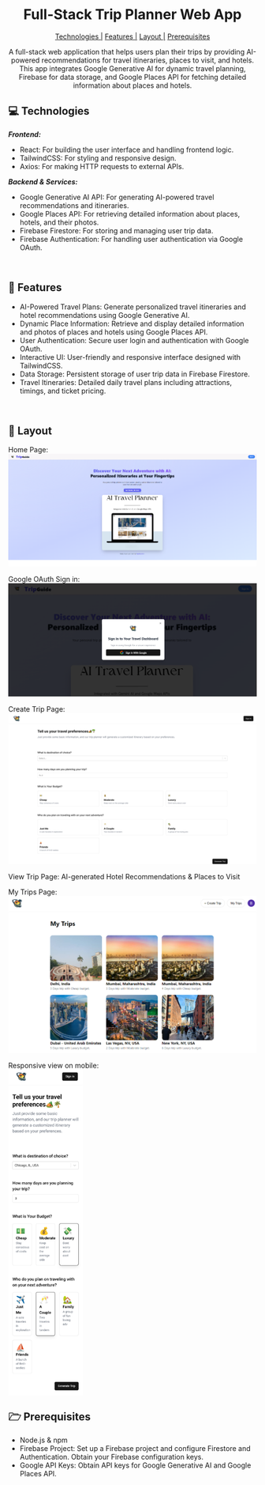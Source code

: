                   
<h1 align="center" style="font-weight: bold;">Full-Stack Trip Planner Web App</h1>

<p align="center">
<a href="#tech">Technologies |</a> 
<a href="#features">Features |</a>
<a href="#layout">Layout |</a>
<a href="#pre">Prerequisites</a>
 
</p>

<p align="center">A full-stack web application that helps users plan their trips by providing AI-powered recommendations for travel itineraries, places to visit, and hotels. This app integrates Google Generative AI for dynamic travel planning, Firebase for data storage, and Google Places API for fetching detailed information about places and hotels. </p>


<h2 id="technologies">💻 Technologies</h2>

<b><em>Frontend:</b></em>

- React: For building the user interface and handling frontend logic.
- TailwindCSS: For styling and responsive design.
- Axios: For making HTTP requests to external APIs.

<b><em>Backend & Services:</b></em>
- Google Generative AI API: For generating AI-powered travel recommendations and itineraries.
- Google Places API: For retrieving detailed information about places, hotels, and their photos.
- Firebase Firestore: For storing and managing user trip data.
- Firebase Authentication: For handling user authentication via Google OAuth.

<br><h2 id="features">🚀 Features</h2>

- AI-Powered Travel Plans: Generate personalized travel itineraries and hotel recommendations using Google Generative AI.
- Dynamic Place Information: Retrieve and display detailed information and photos of places and hotels using Google Places API.
- User Authentication: Secure user login and authentication with Google OAuth.
- Interactive UI: User-friendly and responsive interface designed with TailwindCSS.
- Data Storage: Persistent storage of user trip data in Firebase Firestore.
- Travel Itineraries: Detailed daily travel plans including attractions, timings, and ticket pricing.

 
<br><h2 id="layout">🎨 Layout</h2>

<p>
Home Page:
<img src="https://github.com/githubAloksingh/TripGuide/blob/main/public/asset/Home.png" alt="">

Google OAuth Sign in:
  <img src="https://github.com/githubAloksingh/TripGuide/blob/main/public/asset/Screenshot%202025-07-25%20145909.png" alt="">
  
Create Trip Page:
<img src="https://github.com/githubAloksingh/TripGuide/blob/main/public/asset/4.4.png" alt="">

View Trip Page: AI-generated Hotel Recommendations & Places to Visit
<img src="https://github.com/githubAloksingh/TripGuide/blob/main/public/asset/7.png" alt="" width="75%" align="center">

My Trips Page:
<img src="https://github.com/githubAloksingh/TripGuide/blob/main/public/asset/6.png" alt="">

Responsive view on mobile: <br>
<img src="https://github.com/githubAloksingh/TripGuide/blob/main/public/asset/8.jpg" alt="" width="30%" align="center">
</p>
 

<h2 id="pre">🗁 Prerequisites</h2>

- Node.js & npm
- Firebase Project: Set up a Firebase project and configure Firestore and Authentication. Obtain your Firebase configuration keys.
- Google API Keys: Obtain API keys for Google Generative AI and Google Places API.
